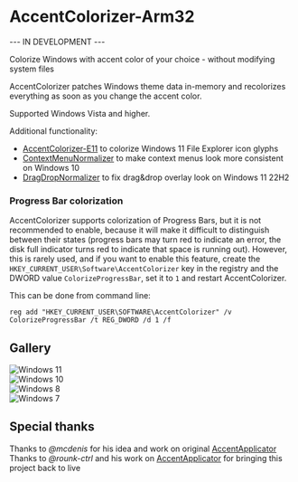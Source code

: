 # AccentColorizer-Arm32

--- IN DEVELOPMENT ---

Colorize Windows with accent color of your choice - without modifying system files

AccentColorizer patches Windows theme data in-memory and recolorizes everything as soon as you change the accent color.

Supported Windows Vista and higher.

Additional functionality:
* [AccentColorizer-E11](https://github.com/krlvm/AccentColorizer-E11) to colorize Windows 11 File Explorer icon glyphs
* [ContextMenuNormalizer](https://github.com/krlvm/ContextMenuNormalizer) to make context menus look more consistent on Windows 10
* [DragDropNormalizer](https://github.com/krlvm/DragDropNormalizer) to fix drag&drop overlay look on Windows 11 22H2

### Progress Bar colorization

AccentColorizer supports colorization of Progress Bars, but it is not recommended to enable, because it will make it difficult to distinguish between their states (progress bars may turn red to indicate an error, the disk full indicator turns red to indicate that space is running out). However, this is rarely used, and if you want to enable this feature, create the `HKEY_CURRENT_USER\Software\AccentColorizer` key in the registry and the DWORD value `ColorizeProgressBar`, set it to `1` and restart AccentColorizer.

This can be done from command line:
```
reg add "HKEY_CURRENT_USER\SOFTWARE\AccentColorizer" /v ColorizeProgressBar /t REG_DWORD /d 1 /f
```

## Gallery

![Windows 11](https://github.com/krlvm/AccentColorizer/blob/master/.screenshots/win11.png?raw=true)\
![Windows 10](https://github.com/krlvm/AccentColorizer/blob/master/.screenshots/win10.png?raw=true)\
![Windows 8](https://github.com/krlvm/AccentColorizer/blob/master/.screenshots/win8.png?raw=true)\
![Windows 7](https://github.com/krlvm/AccentColorizer/blob/master/.screenshots/win7.png?raw=true)

## Special thanks

Thanks to *@mcdenis* for his idea and work on original [AccentApplicator](https://github.com/mcdenis/AccentApplicator)\
Thanks to *@rounk-ctrl* and his work on [AccentApplicator](https://github.com/rounk-ctrl/AccentApplicator) for bringing this project back to live

